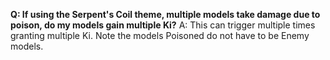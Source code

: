 **Q: If using the Serpent's Coil theme, multiple models take damage due to poison, do my models gain multiple Ki?**
A: This can trigger multiple times granting multiple Ki. Note the models Poisoned do not have to be Enemy models.